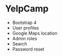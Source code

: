 # YelpCamp
* Bootstrap 4
* User profiles
* Google Maps location
* Admin roles
* Search
* Password reset

